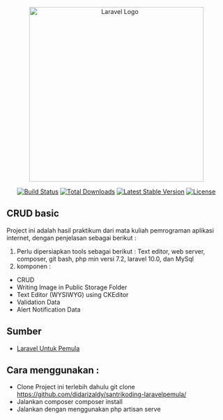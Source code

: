 <p align="center"><a href="https://laravel.com" target="_blank"><img src="https://raw.githubusercontent.com/laravel/art/master/logo-lockup/5%20SVG/2%20CMYK/1%20Full%20Color/laravel-logolockup-cmyk-red.svg" width="400" alt="Laravel Logo"></a></p>

<p align="center">
<a href="https://github.com/laravel/framework/actions"><img src="https://github.com/laravel/framework/workflows/tests/badge.svg" alt="Build Status"></a>
<a href="https://packagist.org/packages/laravel/framework"><img src="https://img.shields.io/packagist/dt/laravel/framework" alt="Total Downloads"></a>
<a href="https://packagist.org/packages/laravel/framework"><img src="https://img.shields.io/packagist/v/laravel/framework" alt="Latest Stable Version"></a>
<a href="https://packagist.org/packages/laravel/framework"><img src="https://img.shields.io/packagist/l/laravel/framework" alt="License"></a>
</p>

## CRUD basic

Project ini adalah hasil praktikum dari mata kuliah pemrograman aplikasi internet, dengan penjelasan sebagai berikut : 
1. Perlu dipersiapkan tools sebagai berikut : Text editor, web server, composer, git bash, php min versi 7.2, laravel 10.0, dan MySql
2. komponen : 
- CRUD
- Writing Image in Public Storage Folder
- Text Editor (WYSIWYG) using CKEditor
- Validation Data
- Alert Notification Data

## Sumber

- [Laravel Untuk Pemula](https://santrikoding.com/account/my-courses/laravel-untuk-pemula)


## Cara menggunakan : 

- Clone Project ini terlebih dahulu
  git clone https://github.com/didarizaldy/santrikoding-laravelpemula/
- Jalankan composer
  composer install
- Jalankan dengan menggunakan
  php artisan serve


